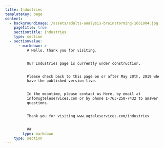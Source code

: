 ```yaml
---
title: Industries
templateKey: page
content:
  - backgroundimage: /assets/adults-analysis-brainstorming-1661004.jpg
    pagetitle: true
    sectiontitle: Industries
    type: section
  - sectionvalue:
      - markdown: >-
          # Hello, thank you for visiting.


          Our Industries page is currently under construction.


          Please check back to this page on or after May 20th, 2019 when we will
          have the published version live.


          In the meantime, please contact us Here, by email at
          info@ugteleservices.com or by phone 1-763-250-7432 to answer any
          questions.


          Thank you for visiting www.ugteleservices.com/industries


          ##
        type: markdown
    type: section
---
```


